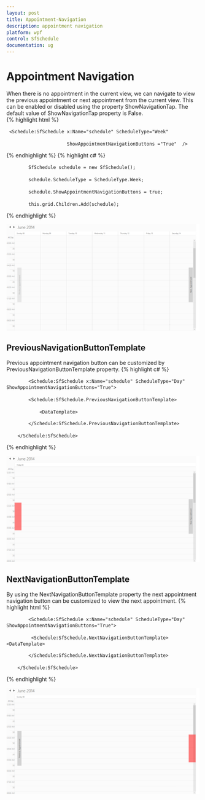 ```yaml
---
layout: post
title: Appointment-Navigation
description: appointment navigation
platform: wpf
control: SfSchedule
documentation: ug
---
```


# Appointment Navigation

When there is no appointment in the current view, we can navigate to view the previous appointment or next appointment from the current view. This can be enabled or disabled using the property ShowNavigationTap. The default value of ShowNavigationTap property is False.  
{% highlight html %}



     <Schedule:SfSchedule x:Name="schedule" ScheduleType="Week"

                          ShowAppointmentNavigationButtons ="True"  /> 


{% endhighlight  %}
{% highlight c# %}





            SfSchedule schedule = new SfSchedule();

            schedule.ScheduleType = ScheduleType.Week;

            schedule.ShowAppointmentNavigationButtons = true;

            this.grid.Children.Add(schedule);


{% endhighlight  %}


![](Appointment-Navigation_images/Appointment-Navigation_img1.png)



## PreviousNavigationButtonTemplate 

Previous appointment navigation button can be customized by PreviousNavigationButtonTemplate property.
{% highlight c# %}



            <Schedule:SfSchedule x:Name="schedule" ScheduleType="Day" ShowAppointmentNavigationButtons="True">

            <Schedule:SfSchedule.PreviousNavigationButtonTemplate>

                <DataTemplate>

<Border Height="200" Width="50" Background="Red"/>                </DataTemplate>

            </Schedule:SfSchedule.PreviousNavigationButtonTemplate>

        </Schedule:SfSchedule>

{% endhighlight  %}

![](Appointment-Navigation_images/Appointment-Navigation_img2.png)



## NextNavigationButtonTemplate

By using the NextNavigationButtonTemplate property the next appointment navigation button can be customized to view the next appointment.
{% highlight html %}



            <Schedule:SfSchedule x:Name="schedule" ScheduleType="Day" ShowAppointmentNavigationButtons="True">

             <Schedule:SfSchedule.NextNavigationButtonTemplate>                <DataTemplate>

<Border Height="200" Width="50" Background="Red"/>                                </DataTemplate>

            </Schedule:SfSchedule.NextNavigationButtonTemplate>

        </Schedule:SfSchedule>

{% endhighlight  %}



![](Appointment-Navigation_images/Appointment-Navigation_img3.png)






